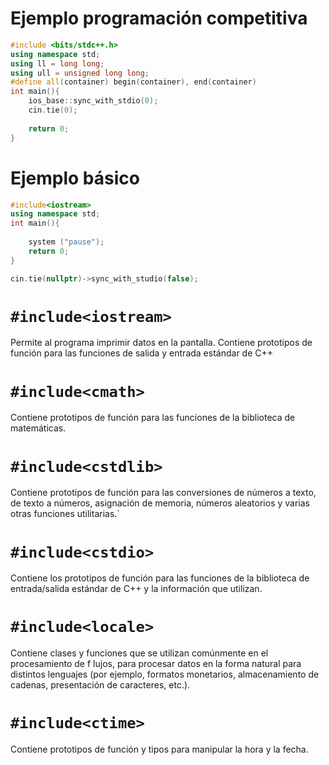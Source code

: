 # Ejemplo programación competitiva
```cpp
#include <bits/stdc++.h>
using namespace std;
using ll = long long;
using ull = unsigned long long;
#define all(container) begin(container), end(container)
int main(){
	ios_base::sync_with_stdio(0);
	cin.tie(0);
	
	return 0;
}
```
# Ejemplo básico
```cpp
#include<iostream>
using namespace std;
int main(){
	
	system ("pause");
	return 0;	
}
```
```cpp
cin.tie(nullptr)->sync_with_studio(false);
```
# `#include<iostream>`
Permite al programa imprimir datos en la pantalla.
Contiene prototipos de función para las funciones de salida y entrada estándar de C++
# `#include<cmath>`
Contiene prototipos de función para las funciones de la biblioteca de matemáticas.
# `#include<cstdlib>`
Contiene prototipos de función para las conversiones de números a texto, de texto a números, asignación de memoria, números aleatorios y varias otras funciones utilitarias.`
# `#include<cstdio>`
Contiene los prototipos de función para las funciones de la biblioteca de entrada/salida estándar de C++ y la información que utilizan.
# `#include<locale>`
Contiene clases y funciones que se utilizan comúnmente en el procesamiento de f lujos, para procesar datos en la forma natural para distintos lenguajes (por ejemplo, formatos monetarios, almacenamiento de cadenas, presentación de caracteres, etc.).
# `#include<ctime>`
Contiene prototipos de función y tipos para manipular la hora y la fecha.